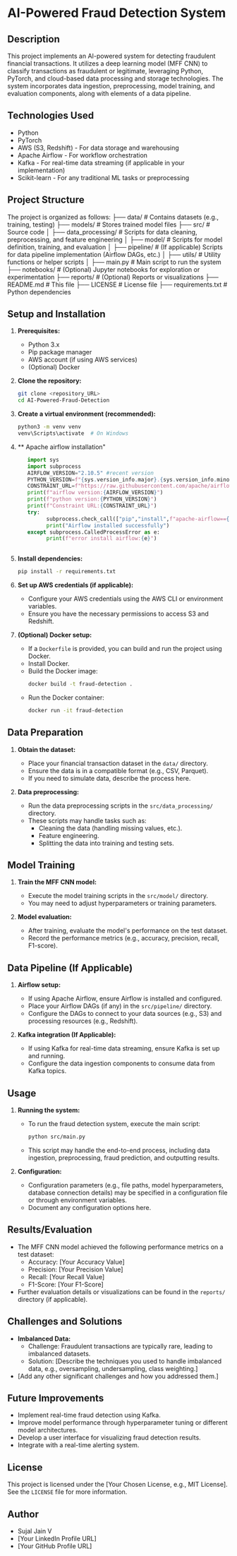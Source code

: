 #   AI-Powered Fraud Detection System

##  Description

This project implements an AI-powered system for detecting fraudulent financial transactions. It utilizes a deep learning model (MFF CNN) to classify transactions as fraudulent or legitimate, leveraging Python, PyTorch, and cloud-based data processing and storage technologies. The system incorporates data ingestion, preprocessing, model training, and evaluation components, along with elements of a data pipeline.

##  Technologies Used

* Python
* PyTorch
* AWS (S3, Redshift) - For data storage and warehousing
* Apache Airflow - For workflow orchestration
* Kafka - For real-time data streaming (if applicable in your implementation)
* Scikit-learn - For any traditional ML tasks or preprocessing

##  Project Structure

The project is organized as follows:
├── data/             # Contains datasets (e.g., training, testing)
├── models/           # Stores trained model files
├── src/              # Source code
│   ├── data_processing/  # Scripts for data cleaning, preprocessing, and feature engineering
│   ├── model/          # Scripts for model definition, training, and evaluation
│   ├── pipeline/       # (If applicable) Scripts for data pipeline implementation (Airflow DAGs, etc.)
│   ├── utils/          # Utility functions or helper scripts
│   ├── main.py         # Main script to run the system
├── notebooks/        # (Optional) Jupyter notebooks for exploration or experimentation
├── reports/          # (Optional) Reports or visualizations
├── README.md         # This file
├── LICENSE           # License file
├── requirements.txt  # Python dependencies



##  Setup and Installation

1.  **Prerequisites:**

    * Python 3.x
    * Pip package manager
    * AWS account (if using AWS services)
    * (Optional) Docker

2.  **Clone the repository:**

    ```bash
    git clone <repository_URL>
    cd AI-Powered-Fraud-Detection
    ```

3.  **Create a virtual environment (recommended):**

    ```bash
    python3 -m venv venv
    venv\Scripts\activate  # On Windows
    ```
4.   ** Apache airflow installation"
     ```python shell
        import sys
        import subprocess
        AIRFLOW_VERSION="2.10.5" #recent version
        PYTHON_VERSION=f"{sys.version_info.major}.{sys.version_info.minor}"
        CONSTRAINT_URL=f"https://raw.githubusercontent.com/apache/airflow/constraints-{AIRFLOW_VERSION}/constraints-{PYTHON_VERSION}.txt"
        print(f"airflow version:{AIRFLOW_VERSION}")
        print(f"python version:{PYTHON_VERSION}")
        print(f"Constraint URL:{CONSTRAINT_URL}")
        try:
              subprocess.check_call(["pip","install",f"apache-airflow=={AIRFLOW_VERSION}","--constraint",CONSTRAINT_URL])
              print("Airflow installed successfully")
        except subprocess.CalledProcessError as e:
              print(f"error install airflow:{e}")
        
4.  **Install dependencies:**

    ```bash
    pip install -r requirements.txt
    ```

5.  **Set up AWS credentials (if applicable):**

    * Configure your AWS credentials using the AWS CLI or environment variables.
    * Ensure you have the necessary permissions to access S3 and Redshift.

6.  **(Optional) Docker setup:**

    * If a `Dockerfile` is provided, you can build and run the project using Docker.
    * Install Docker.
    * Build the Docker image:
        ```bash
        docker build -t fraud-detection .
        ```
    * Run the Docker container:
        ```bash
        docker run -it fraud-detection
        ```

##  Data Preparation

1.  **Obtain the dataset:**

    * Place your financial transaction dataset in the `data/` directory.
    * Ensure the data is in a compatible format (e.g., CSV, Parquet).
    * If you need to simulate data, describe the process here.

2.  **Data preprocessing:**

    * Run the data preprocessing scripts in the `src/data_processing/` directory.
    * These scripts may handle tasks such as:
        * Cleaning the data (handling missing values, etc.).
        * Feature engineering.
        * Splitting the data into training and testing sets.

##  Model Training

1.  **Train the MFF CNN model:**

    * Execute the model training scripts in the `src/model/` directory.
    * You may need to adjust hyperparameters or training parameters.

2.  **Model evaluation:**

    * After training, evaluate the model's performance on the test dataset.
    * Record the performance metrics (e.g., accuracy, precision, recall, F1-score).

##  Data Pipeline (If Applicable)

1.  **Airflow setup:**

    * If using Apache Airflow, ensure Airflow is installed and configured.
    * Place your Airflow DAGs (if any) in the `src/pipeline/` directory.
    * Configure the DAGs to connect to your data sources (e.g., S3) and processing resources (e.g., Redshift).

2.  **Kafka integration (If Applicable):**

    * If using Kafka for real-time data streaming, ensure Kafka is set up and running.
    * Configure the data ingestion components to consume data from Kafka topics.

##  Usage

1.  **Running the system:**

    * To run the fraud detection system, execute the main script:

        ```bash
        python src/main.py
        ```

    * This script may handle the end-to-end process, including data ingestion, preprocessing, fraud prediction, and outputting results.

2.  **Configuration:**

    * Configuration parameters (e.g., file paths, model hyperparameters, database connection details) may be specified in a configuration file or through environment variables.
    * Document any configuration options here.

##  Results/Evaluation

* The MFF CNN model achieved the following performance metrics on a test dataset:
    * Accuracy: \[Your Accuracy Value]
    * Precision: \[Your Precision Value]
    * Recall: \[Your Recall Value]
    * F1-Score: \[Your F1-Score]
* Further evaluation details or visualizations can be found in the `reports/` directory (if applicable).

##  Challenges and Solutions

* **Imbalanced Data:**
    * Challenge: Fraudulent transactions are typically rare, leading to imbalanced datasets.
    * Solution: \[Describe the techniques you used to handle imbalanced data, e.g., oversampling, undersampling, class weighting.]
* \[Add any other significant challenges and how you addressed them.]

##  Future Improvements

* Implement real-time fraud detection using Kafka.
* Improve model performance through hyperparameter tuning or different model architectures.
* Develop a user interface for visualizing fraud detection results.
* Integrate with a real-time alerting system.

##  License

This project is licensed under the \[Your Chosen License, e.g., MIT License]. See the `LICENSE` file for more information.

##  Author

* Sujal Jain V
* \[Your LinkedIn Profile URL]
* \[Your GitHub Profile URL]
